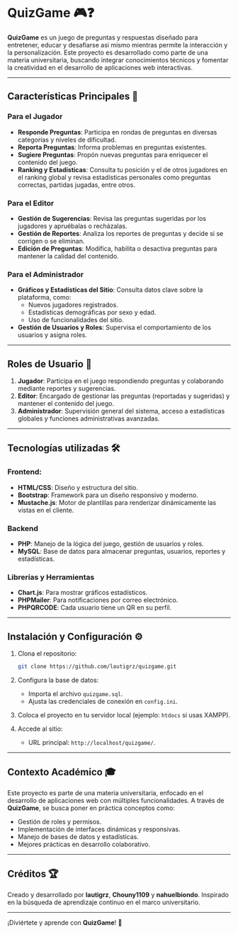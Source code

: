 # QuizGame 🎮❓  

**QuizGame** es un juego de preguntas y respuestas diseñado para entretener, educar y desafiarse asi mismo mientras permite la interacción y la personalización. Este proyecto es desarrollado como parte de una materia universitaria, buscando integrar conocimientos técnicos y fomentar la creatividad en el desarrollo de aplicaciones web interactivas.

---

## Características Principales 🚀  

### Para el Jugador  
- **Responde Preguntas**: Participa en rondas de preguntas en diversas categorías y niveles de dificultad.  
- **Reporta Preguntas**: Informa problemas en preguntas existentes.  
- **Sugiere Preguntas**: Propón nuevas preguntas para enriquecer el contenido del juego.  
- **Ranking y Estadísticas**: Consulta tu posición y el de otros jugadores en el ranking global y revisa estadísticas personales como preguntas correctas, partidas jugadas, entre otros.  

### Para el Editor  
- **Gestión de Sugerencias**: Revisa las preguntas sugeridas por los jugadores y apruébalas o recházalas.  
- **Gestión de Reportes**: Analiza los reportes de preguntas y decide si se corrigen o se eliminan.  
- **Edición de Preguntas**: Modifica, habilita o desactiva preguntas para mantener la calidad del contenido.  

### Para el Administrador  
- **Gráficos y Estadísticas del Sitio**: Consulta datos clave sobre la plataforma, como:  
  - Nuevos jugadores registrados.  
  - Estadísticas demográficas por sexo y edad.  
  - Uso de funcionalidades del sitio.  
- **Gestión de Usuarios y Roles**: Supervisa el comportamiento de los usuarios y asigna roles.  

---

## Roles de Usuario 👥  

1. **Jugador**: Participa en el juego respondiendo preguntas y colaborando mediante reportes y sugerencias.  
2. **Editor**: Encargado de gestionar las preguntas (reportadas y sugeridas) y mantener el contenido del juego.  
3. **Administrador**: Supervisión general del sistema, acceso a estadísticas globales y funciones administrativas avanzadas.  

---

## Tecnologías utilizadas 🛠️

### Frontend:
- **HTML/CSS**: Diseño y estructura del sitio.
- **Bootstrap**: Framework para un diseño responsivo y moderno.
- **Mustache.js**: Motor de plantillas para renderizar dinámicamente las vistas en el cliente.

### Backend  
- **PHP**: Manejo de la lógica del juego, gestión de usuarios y roles.  
- **MySQL**: Base de datos para almacenar preguntas, usuarios, reportes y estadísticas.  

### Librerías y Herramientas  
- **Chart.js**: Para mostrar gráficos estadísticos.  
- **PHPMailer**: Para notificaciones por correo electrónico.
- **PHPQRCODE**: Cada usuario tiene un QR en su perfil.  

---

## Instalación y Configuración ⚙️  

1. Clona el repositorio:  
   ```bash
   git clone https://github.com/lautigrz/quizgame.git
   ```  
2. Configura la base de datos:  
   - Importa el archivo `quizgame.sql`.  
   - Ajusta las credenciales de conexión en `config.ini`.  

3. Coloca el proyecto en tu servidor local (ejemplo: `htdocs` si usas XAMPP).  

4. Accede al sitio:  
   - URL principal: `http://localhost/quizgame/`.  

---

## Contexto Académico 🎓  

Este proyecto es parte de una materia universitaria, enfocado en el desarrollo de aplicaciones web con múltiples funcionalidades. A través de **QuizGame**, se busca poner en práctica conceptos como:  
- Gestión de roles y permisos.  
- Implementación de interfaces dinámicas y responsivas.  
- Manejo de bases de datos y estadísticas.  
- Mejores prácticas en desarrollo colaborativo.  

---

## Créditos 🏆  
Creado y desarrollado por **lautigrz**, **Chouny1109** y **nahuelbiondo**.
Inspirado en la búsqueda de aprendizaje continuo en el marco universitario.  

---

¡Diviértete y aprende con **QuizGame**! 🎉
